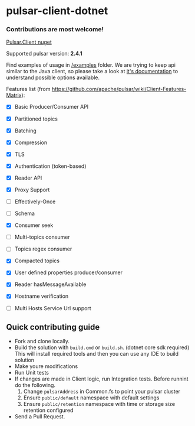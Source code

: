 # pulsar-client-dotnet

### Contributions are most welcome!

[Pulsar.Client nuget](https://www.nuget.org/packages/Pulsar.Client)

Supported pulsar version: **2.4.1**

Find examples of usage in [/examples](https://github.com/fsharplang-ru/pulsar-client-dotnet/tree/develop/examples) folder. We are trying to keep api similar to the Java client, so please take a look at [it's documentation](https://pulsar.apache.org/docs/en/client-libraries-java/#client-configuration) to understand possible options available.

Features list (from https://github.com/apache/pulsar/wiki/Client-Features-Matrix):

- [X] Basic Producer/Consumer API
- [X] Partitioned topics
- [X] Batching
- [X] Compression
- [X] TLS
- [X] Authentication (token-based)
- [X] Reader API
- [X] Proxy Support
- [ ] Effectively-Once
- [ ] Schema
- [X] Consumer seek
- [ ] Multi-topics consumer
- [ ] Topics regex consumer
- [X] Compacted topics
- [X] User defined properties producer/consumer
- [X] Reader hasMessageAvailable
- [X] Hostname verification
- [ ] Multi Hosts Service Url support


## Quick contributing guide

 - Fork and clone locally.
 - Build the solution with `build.cmd` or `build.sh`. (dotnet core sdk required) This will install required tools and then you can use any IDE to build solution
 - Make youre modifications
 - Run Unit tests
 - If changes are made in Client logic, run Integration tests. Before runnint do the following.
    1. Change `pulsarAddress` in Common.fs to point your pulsar cluster
    2. Ensure `public/default` namespace with default settings
    3. Ensure `public/retention` namespace with time or storage size retention configured
 - Send a Pull Request.
